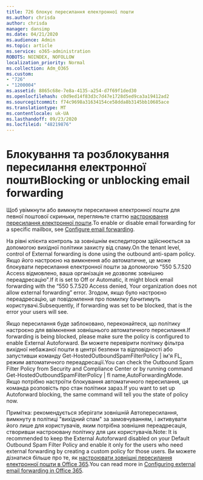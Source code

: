 ```yaml
---
title: 726 блокує пересилання електронної пошти
ms.author: chrisda
author: chrisda
manager: dansimp
ms.date: 04/21/2020
ms.audience: Admin
ms.topic: article
ms.service: o365-administration
ROBOTS: NOINDEX, NOFOLLOW
localization_priority: Normal
ms.collection: Adm_O365
ms.custom:
- "726"
- "1200004"
ms.assetid: 8865c68e-7e8a-4135-a254-d7f69f1ded30
ms.openlocfilehash: c0d9ed14f83d3c7d47e1728d5ed9ca3a19412ad2
ms.sourcegitcommit: f74c9698a31634154ce58dda8b3145bb10685ace
ms.translationtype: MT
ms.contentlocale: uk-UA
ms.lasthandoff: 09/23/2020
ms.locfileid: "48219876"
---
```

# <a name="blocking-or-unblocking-email-forwarding"></a><span data-ttu-id="bc154-102">Блокування та розблокування пересилання електронної пошти</span><span class="sxs-lookup"><span data-stu-id="bc154-102">Blocking or unblocking email forwarding</span></span>

<span data-ttu-id="bc154-103">Щоб увімкнути або вимкнути пересилання електронної пошти для певної поштової скриньки, перегляньте статтю [настроювання пересилання електронної пошти](https://docs.microsoft.com/microsoft-365/admin/email/configure-email-forwarding).</span><span class="sxs-lookup"><span data-stu-id="bc154-103">To enable or disable email forwarding for a specific mailbox, see [Configure email forwarding](https://docs.microsoft.com/microsoft-365/admin/email/configure-email-forwarding).</span></span>

<span data-ttu-id="bc154-104">На рівні клієнта контроль за зовнішнім експедитором здійснюється за допомогою вихідної політики захисту від спаму.</span><span class="sxs-lookup"><span data-stu-id="bc154-104">On the tenant level, control of External forwarding is done using the outbound anti-spam policy.</span></span> <span data-ttu-id="bc154-105">Якщо його настроєно на вимкнення або автоматичне, це може блокувати пересилання електронної пошти за допомогою "550 5.7.520 Access відмовлено, ваша організація не дозволяє зовнішню переадресацію".</span><span class="sxs-lookup"><span data-stu-id="bc154-105">If it is set to Off or Automatic, it might block email forwarding with the “550 5.7.520 Access denied, Your organization does not allow external forwarding” error.</span></span> <span data-ttu-id="bc154-106">Згодом, якщо було настроєно переадресацію, це повідомлення про помилку бачитимуть користувачі.</span><span class="sxs-lookup"><span data-stu-id="bc154-106">Subsequently, if forwarding was set to be blocked, that is the error your users will see.</span></span>

<span data-ttu-id="bc154-107">Якщо пересилання буде заблоковано, переконайтеся, що політику настроєно для ввімкнення зовнішнього автоматичного пересилання.</span><span class="sxs-lookup"><span data-stu-id="bc154-107">If forwarding is being blocked, please make sure the policy is configured to enable External Autoforward.</span></span> <span data-ttu-id="bc154-108">Ви можете перевірити політику фільтра вихідної небажаної пошти в центрі безпеки та відповідності або запустивши команду Get-HostedOutboundSpamFilterPolicy | ім'я FL, режим автоматичного переадресації.</span><span class="sxs-lookup"><span data-stu-id="bc154-108">You can check the Outbound Spam Filter Policy from Security and Compliance Center or by running command Get-HostedOutboundSpamFilterPolicy | fl name,AutoForwardingMode.</span></span> <span data-ttu-id="bc154-109">Якщо потрібно настроїти блокування автоматичного пересилання, ця команда розповість про стан політики зараз.</span><span class="sxs-lookup"><span data-stu-id="bc154-109">If you want to set up Autoforward blocking, the same command will tell you the state of policy now.</span></span>

<span data-ttu-id="bc154-110">Примітка: рекомендується зберігати зовнішній Автопересилання, вимкнуту в політиці "вихідний спам" за замовчуванням, і активувати його лише для користувачів, яким потрібна зовнішня переадресація, створивши настроювану політику для цих користувачів.</span><span class="sxs-lookup"><span data-stu-id="bc154-110">Note: It is recommended to keep the External Autoforward disabled on your Default Outbound Spam Filter Policy and enable it only for the users who need external forwarding by creating a custom policy for those users.</span></span> <span data-ttu-id="bc154-111">Ви можете дізнатися більше про те, як [настроювати зовнішні пересилання електронної пошти в Office 365](https://docs.microsoft.com/microsoft-365/security/office-365-security/external-email-forwarding).</span><span class="sxs-lookup"><span data-stu-id="bc154-111">You can read more in [Configuring external email forwarding in Office 365](https://docs.microsoft.com/microsoft-365/security/office-365-security/external-email-forwarding).</span></span>